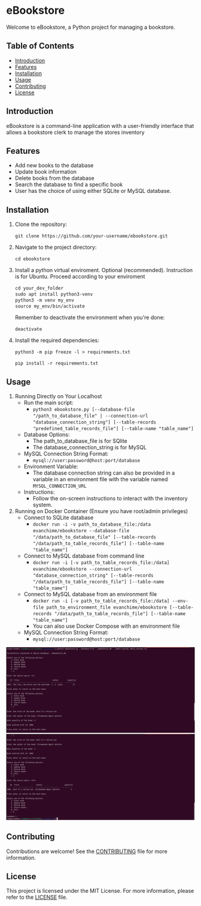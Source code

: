 # eBookstore

Welcome to eBookstore, a Python project for managing a bookstore.

## Table of Contents
- [Introduction](#introduction)
- [Features](#features)
- [Installation](#installation)
- [Usage](#usage)
- [Contributing](#contributing)
- [License](#license)

## Introduction
eBookstore is a command-line application with a user-friendly interface that allows a bookstore clerk to manage the stores inventory

## Features
- Add new books to the database
- Update book information
- Delete books from the database
- Search the database to find a specific book
- User has the choice of using either SQLite or MySQL database.

## Installation
1. Clone the repository:
    ```
    git clone https://github.com/your-username/ebookstore.git
    ```

2. Navigate to the project directory:
    ```
    cd ebookstore
    ```

3. Install a python virtual enviroment. Optional (recommended). Instruction is for Ubuntu. Proceed according to your enviroment
    ```
    cd your_dev_folder
    sudo apt install python3-venv
    python3 -m venv my_env
    source my_env/bin/activate
    ```

    Remember to deactivate the environment when you're done:
    ```
    deactivate
    ```

4. Install the required dependencies:
    ```
    python3 -m pip freeze -l > requirements.txt
    ```
    ```
    pip install -r requirements.txt
    ```

## Usage
1. Running Directly on Your Localhost
   * Run the main script: 
     - `python3 ebookstore.py [--database-file "/path_to_database_file" | --connection-url "database_connection_string"] [--table-records "predefined_table_records_file"] [--table-name "table_name"]`
   * Database Options:
     - The path_to_database_file is for SQlite
     - The database_connection_string is for MySQL
   * MySQL Connection String Format:
     - `mysql://user:password@host:port/database`
   * Environment Variable:
     - The database connection string can also be provided in a variable in an environment file with the variable named `MYSQL_CONNECTION_URL`
   * Instructions:
     - Follow the on-screen instructions to interact with the inventory system.
2. Running on Docker Container (Ensure you have root/admin privileges)
   * Connect to SQLite database
     - `docker run -i -v path_to_database_file:/data evanchime/ebookstore --database-file "/data/path_to_database_file" [--table-records "/data/path_to_table_records_file"] [--table-name "table_name"]`
   * Connect to MySQL database from command line
     - `docker run -i [-v path_to_table_records_file:/data] evanchime/ebookstore --connection-url "database_connection_string" [--table-records "/data/path_to_table_records_file"] [--table-name "table_name"]`
   * Connect to MySQL database from an environment file
     - `docker run -i [-v path_to_table_records_file:/data] --env-file path_to_environment_file evanchime/ebookstore [--table-records "/data/path_to_table_records_file"] [--table-name "table_name"]`
     - You can also use Docker Compose with an environment file
   * MySQL Connection String Format:
     - `mysql://user:password@host:port/database`

![First screenshot of ebookstore](ebookstore_screenshot_1.png)
![Second continuation screenshot of ebookstore](ebookstore_screenshot_2.png)

## Contributing
Contributions are welcome! See the [CONTRIBUTING](CONTRIBUTING.md) file for more information.

## License
This project is licensed under the MIT License. For more information, please refer to the [LICENSE](LICENSE.md) file.

